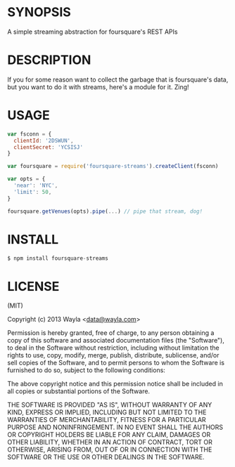 # SYNOPSIS
A simple streaming abstraction for foursquare's REST APIs

# DESCRIPTION
If you for some reason want to collect the garbage that is foursquare's 
data, but you want to do it with streams, here's a module for it. Zing!

# USAGE
```js
var fsconn = {
  clientId: '2DSWUN',
  clientSecret: 'YCSISJ'
}

var foursquare = require('foursquare-streams').createClient(fsconn)

var opts = {
  'near': 'NYC',
  'limit': 50,
}

foursquare.getVenues(opts).pipe(...) // pipe that stream, dog!
```


# INSTALL

```js
$ npm install foursquare-streams
```

# LICENSE

(MIT)

Copyright (c) 2013 Wayla &lt;data@wayla.com&gt;

Permission is hereby granted, free of charge, to any person obtaining a copy of
this software and associated documentation files (the "Software"), to deal in
the Software without restriction, including without limitation the rights to
use, copy, modify, merge, publish, distribute, sublicense, and/or sell copies
of the Software, and to permit persons to whom the Software is furnished to do
so, subject to the following conditions:

The above copyright notice and this permission notice shall be included in all
copies or substantial portions of the Software.

THE SOFTWARE IS PROVIDED "AS IS", WITHOUT WARRANTY OF ANY KIND, EXPRESS OR
IMPLIED, INCLUDING BUT NOT LIMITED TO THE WARRANTIES OF MERCHANTABILITY,
FITNESS FOR A PARTICULAR PURPOSE AND NONINFRINGEMENT. IN NO EVENT SHALL THE
AUTHORS OR COPYRIGHT HOLDERS BE LIABLE FOR ANY CLAIM, DAMAGES OR OTHER
LIABILITY, WHETHER IN AN ACTION OF CONTRACT, TORT OR OTHERWISE, ARISING FROM,
OUT OF OR IN CONNECTION WITH THE SOFTWARE OR THE USE OR OTHER DEALINGS IN THE
SOFTWARE.
